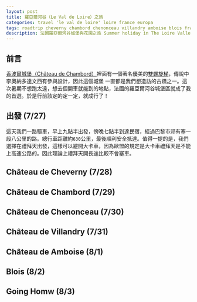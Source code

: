 ```yaml
---
layout: post
title: 羅亞爾河谷（Le Val de Loire）之旅
categories: travel 'le val de loire' loire france europa
tags: roadtrip cheverny chambord chenonceau villandry amboise blois france travel 旅行 法國 自駕遊
description: 法國羅亞爾河谷城堡與花園之旅 Summer holiday in The Loire Valley
---
```


## 前言

[香波爾城堡（Château de Chambord）][chateau-chambord-wiki]裡面有一個著名優美的[雙螺旋梯][double-helix-stairs]，傳說中李奧納多達文西有參與設計，因此這個城堡
一直都是我們想造訪的古蹟之一。這次暑期不想跑太遠，想去個開車就能到的地點，法國的羅亞爾河谷城堡區就成了我的首選。於是行前該定的定一定，就成行了！


## 出發 (7/27)

這天我們一路驅車，早上九點半出發，傍晚七點半到達民宿，經過巴黎市郊有塞一段八公里的路。總行車距離約`630`公里，最後順利安全抵達。值得一提的是，我們選擇在禮拜天出發，這樣可以避開大卡車，因為歐盟的規定是大卡車禮拜天是不能上高速公路的。因此理論上禮拜天開長途比較不會塞車。


## Château de Cheverny (7/28)

## Château de Chambord (7/29)

## Château de Chenonceau (7/30)

## Château de Villandry (7/31)

## Château de Amboise (8/1)

## Blois (8/2)

## Going Homw (8/3)


[chateau-chambord-wiki]: https://zh.wikipedia.org/zh-tw/%E9%A6%99%E6%B3%A2%E5%B0%94%E5%9F%8E%E5%A0%A1
[double-helix-stairs]: https://themindcircle.com/double-helix-staircase-leonardo-da-vinci/
